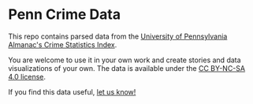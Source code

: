 # Penn Crime Data

This repo contains parsed data from the [University of Pennsylvania Almanac's Crime Statistics Index](http://www.upenn.edu/almanac/crimes-index.html).

You are welcome to use it in your own work and create stories and data visualizations of your own.
The data is available under the [CC BY-NC-SA 4.0 license](https://creativecommons.org/licenses/by-nc-sa/4.0/).

If you find this data useful, [let us know!](https://twitter.com/intent/tweet/?text=@dailypenndevs)
